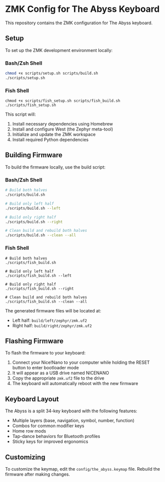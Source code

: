 # ZMK Config for The Abyss Keyboard

This repository contains the ZMK configuration for The Abyss keyboard.

## Setup

To set up the ZMK development environment locally:

### Bash/Zsh Shell

```bash
chmod +x scripts/setup.sh scripts/build.sh
./scripts/setup.sh
```

### Fish Shell

```fish
chmod +x scripts/fish_setup.sh scripts/fish_build.sh
./scripts/fish_setup.sh
```

This script will:
1. Install necessary dependencies using Homebrew
2. Install and configure West (the Zephyr meta-tool)
3. Initialize and update the ZMK workspace
4. Install required Python dependencies

## Building Firmware

To build the firmware locally, use the build script:

### Bash/Zsh Shell

```bash
# Build both halves
./scripts/build.sh

# Build only left half
./scripts/build.sh --left

# Build only right half
./scripts/build.sh --right

# Clean build and rebuild both halves
./scripts/build.sh --clean --all
```

### Fish Shell

```fish
# Build both halves
./scripts/fish_build.sh

# Build only left half
./scripts/fish_build.sh --left

# Build only right half
./scripts/fish_build.sh --right

# Clean build and rebuild both halves
./scripts/fish_build.sh --clean --all
```

The generated firmware files will be located at:
- Left half: `build/left/zephyr/zmk.uf2`
- Right half: `build/right/zephyr/zmk.uf2`

## Flashing Firmware

To flash the firmware to your keyboard:
1. Connect your Nice!Nano to your computer while holding the RESET button to enter bootloader mode
2. It will appear as a USB drive named NICENANO
3. Copy the appropriate `zmk.uf2` file to the drive
4. The keyboard will automatically reboot with the new firmware

## Keyboard Layout

The Abyss is a split 34-key keyboard with the following features:
- Multiple layers (base, navigation, symbol, number, function)
- Combos for common modifier keys
- Home row mods
- Tap-dance behaviors for Bluetooth profiles
- Sticky keys for improved ergonomics

## Customizing

To customize the keymap, edit the `config/the_abyss.keymap` file. Rebuild the firmware after making changes.
